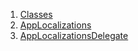 

1. [Classes](utils_app_localization/utils_app_localization-library.html#classes)
2. [AppLocalizations](utils_app_localization/AppLocalizations-class.html)
3. [AppLocalizationsDelegate](utils_app_localization/AppLocalizationsDelegate-class.html)
